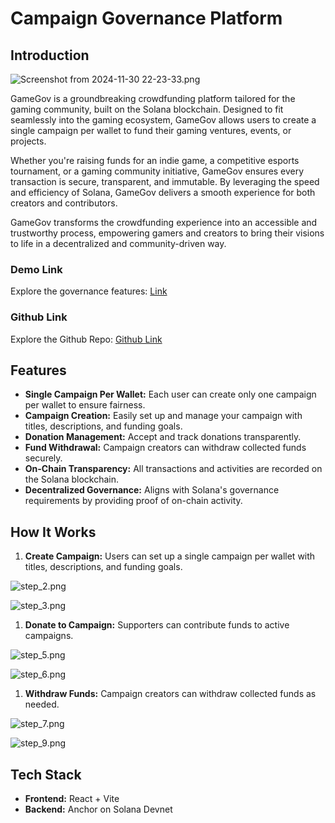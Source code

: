 # Campaign Governance Platform






## Introduction

![Screenshot from 2024-11-30 22-23-33.png](https://cdn.dorahacks.io/static/files/1937e013f630d7003b3c9654e24a1cb9.png)


GameGov is a groundbreaking crowdfunding platform tailored for the gaming community, built on the Solana blockchain. Designed to fit seamlessly into the gaming ecosystem, GameGov allows users to create a single campaign per wallet to fund their gaming ventures, events, or projects.

Whether you're raising funds for an indie game, a competitive esports tournament, or a gaming community initiative, GameGov ensures every transaction is secure, transparent, and immutable. By leveraging the speed and efficiency of Solana, GameGov delivers a smooth experience for both creators and contributors.

GameGov transforms the crowdfunding experience into an accessible and trustworthy process, empowering gamers and creators to bring their visions to life in a decentralized and community-driven way.



### Demo Link

Explore the governance features: [Link](https://crowd-funds-solana.vercel.app/)

### Github Link

Explore the Github Repo: [Github Link](https://github.com/Sushant041/crowd_funds_solana)

## Features

- **Single Campaign Per Wallet:** Each user can create only one campaign per wallet to ensure fairness.
- **Campaign Creation:** Easily set up and manage your campaign with titles, descriptions, and funding goals.
- **Donation Management:** Accept and track donations transparently.
- **Fund Withdrawal:** Campaign creators can withdraw collected funds securely.
- **On-Chain Transparency:** All transactions and activities are recorded on the Solana blockchain.
- **Decentralized Governance:** Aligns with Solana's governance requirements by providing proof of on-chain activity.

## How It Works

1. **Create Campaign:** Users can set up a single campaign per wallet with titles, descriptions, and funding goals.

![step_2.png](https://cdn.dorahacks.io/static/files/191e29394b3c4c034b8834f478e9f929.png)

![step_3.png](https://cdn.dorahacks.io/static/files/191e293d1245e223fbf56a9450a956a5.png)

1. **Donate to Campaign:** Supporters can contribute funds to active campaigns.

![step_5.png](https://cdn.dorahacks.io/static/files/191e298b0bff6c1f70a42404fdfb95ff.png)

![step_6.png](https://cdn.dorahacks.io/static/files/191e298ea972525de57e82e4bc298267.png)


1. **Withdraw Funds:** Campaign creators can withdraw collected funds as needed.

![step_7.png](https://cdn.dorahacks.io/static/files/191e29953b1ba06d1e82ee54b9ab075c.png)

![step_9.png](https://cdn.dorahacks.io/static/files/191e2997d5660b8ade4aa7343f8a04dd.png)

## Tech Stack

- **Frontend:** React + Vite
- **Backend:** Anchor on Solana Devnet
